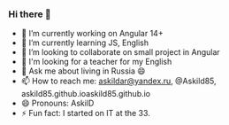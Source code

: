 ### Hi there 👋

- 🔭 I’m currently working on Angular 14+
- 🌱 I’m currently learning JS, English
- 👯 I’m looking to collaborate on small project in Angular
- 🤔 I'm looking for a teacher for my English
- 💬 Ask me about living in Russia 😄
- 📫 How to reach me: askildar@yandex.ru, @Askild85, askild85.github.ioaskild85.github.io
- 😄 Pronouns: AskilD
- ⚡ Fun fact: I started on IT at the 33.

